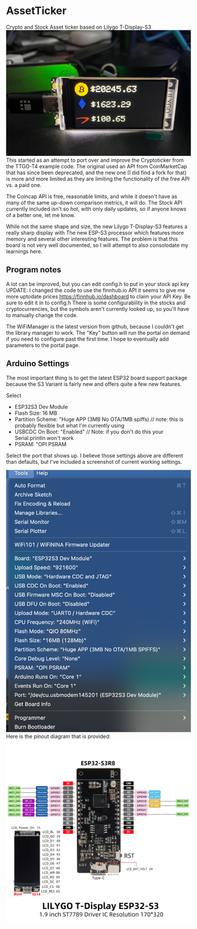 # AssetTicker
Crypto and Stock Asset ticker based on Lilygo T-Display-S3
![Ticker in action](./images/ticker_hero.jpg)
This started as an attempt to port over and improve the Cryptoticker from the TTGO-T4 example code. The original used an API from CoinMarketCap that has since been deprecated, and the new one (I did find a fork for that) is more and more limited as they are limiting the functionality of the free API vs. a paid one.

The Coincap API is free, reasonable limits, and while it doesn't have as many of the same up-down comparison metrics, it will do. The Stock API currently included isn't so hot, with only daily updates, so if anyone knows of a better one, let me know.

While not the same shape and size, the new Lilygo T-Display-S3 features a really sharp display with The new ESP-S3 processor which features more memory and several other interesting features. The problem is that this board is not very well documented, so I will attempt to also consolodate my learnings here.

## Program notes
A lot can be improved, but you can edit config.h to put in your stock api key
UPDATE: I changed the code to use the finnhub.io API it seems to give me more uptodate prices
https://finnhub.io/dashboard to claim your API Key. Be sure to edit it in to config.h
There is some configurability in the stocks and cryptocurrencies, but the symbols aren't currently looked up, so you'll have to manually change the code.

The WiFiManager is the latest version from github, because I couldn't get the library manager to work. The "Key" button will run the portal on demand if you need to configure past the first time. I hope to eventually add parameters to the portal page.

## Arduino Settings
The most important thing is to get the latest ESP32 board support package because the S3 Variant is fairly new and offers quite a few new features.

Select 
 * ESP32S3 Dev Module
 * Flash Size: 16 MB
 * Partition Scheme: "Huge APP (3MB No OTA/1MB spiffs) // note: this is probably flexible but what I'm currently using
 * USBCDC On Boot: "Enabled" // Note: if you don't do this your Serial.println won't work
 * PSRAM: "OPI PSRAM

Select the port that shows up. I believe those settings above are different than defaults, but I've included a screenshot of current working settings.

![Arduino Board settings](./images/arduinosettings.png)
Here is the pinout diagram that is provided:
![pinout diagram](./images/T-DISPLAY-S3.jpg)

